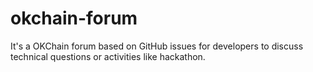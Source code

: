 # okchain-forum
It's a OKChain forum based on GitHub issues for developers to discuss technical questions or activities like hackathon.
